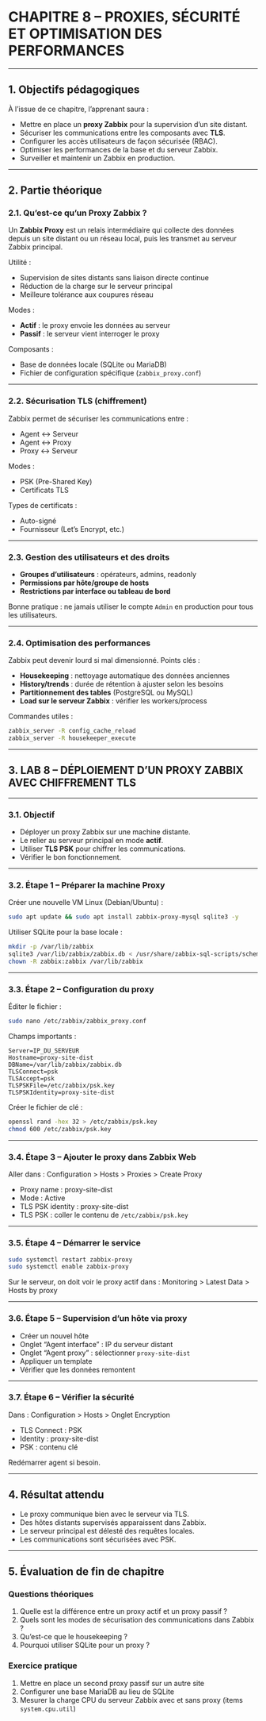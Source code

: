 # CHAPITRE 8 – PROXIES, SÉCURITÉ ET OPTIMISATION DES PERFORMANCES

---

## 1. Objectifs pédagogiques

À l’issue de ce chapitre, l’apprenant saura :

* Mettre en place un **proxy Zabbix** pour la supervision d’un site distant.
* Sécuriser les communications entre les composants avec **TLS**.
* Configurer les accès utilisateurs de façon sécurisée (RBAC).
* Optimiser les performances de la base et du serveur Zabbix.
* Surveiller et maintenir un Zabbix en production.

---

## 2. Partie théorique

### 2.1. Qu’est-ce qu’un Proxy Zabbix ?

Un **Zabbix Proxy** est un relais intermédiaire qui collecte des données depuis un site distant ou un réseau local, puis les transmet au serveur Zabbix principal.

Utilité :

* Supervision de sites distants sans liaison directe continue
* Réduction de la charge sur le serveur principal
* Meilleure tolérance aux coupures réseau

Modes :

* **Actif** : le proxy envoie les données au serveur
* **Passif** : le serveur vient interroger le proxy

Composants :

* Base de données locale (SQLite ou MariaDB)
* Fichier de configuration spécifique (`zabbix_proxy.conf`)

---

### 2.2. Sécurisation TLS (chiffrement)

Zabbix permet de sécuriser les communications entre :

* Agent ↔ Serveur
* Agent ↔ Proxy
* Proxy ↔ Serveur

Modes :

* PSK (Pre-Shared Key)
* Certificats TLS

Types de certificats :

* Auto-signé
* Fournisseur (Let’s Encrypt, etc.)

---

### 2.3. Gestion des utilisateurs et des droits

* **Groupes d’utilisateurs** : opérateurs, admins, readonly
* **Permissions par hôte/groupe de hosts**
* **Restrictions par interface ou tableau de bord**

Bonne pratique : ne jamais utiliser le compte `Admin` en production pour tous les utilisateurs.

---

### 2.4. Optimisation des performances

Zabbix peut devenir lourd si mal dimensionné. Points clés :

* **Housekeeping** : nettoyage automatique des données anciennes
* **History/trends** : durée de rétention à ajuster selon les besoins
* **Partitionnement des tables** (PostgreSQL ou MySQL)
* **Load sur le serveur Zabbix** : vérifier les workers/process

Commandes utiles :

```bash
zabbix_server -R config_cache_reload
zabbix_server -R housekeeper_execute
```

---

## 3. LAB 8 – DÉPLOIEMENT D’UN PROXY ZABBIX AVEC CHIFFREMENT TLS

---

### 3.1. Objectif

* Déployer un proxy Zabbix sur une machine distante.
* Le relier au serveur principal en mode **actif**.
* Utiliser **TLS PSK** pour chiffrer les communications.
* Vérifier le bon fonctionnement.

---

### 3.2. Étape 1 – Préparer la machine Proxy

Créer une nouvelle VM Linux (Debian/Ubuntu) :

```bash
sudo apt update && sudo apt install zabbix-proxy-mysql sqlite3 -y
```

Utiliser SQLite pour la base locale :

```bash
mkdir -p /var/lib/zabbix
sqlite3 /var/lib/zabbix/zabbix.db < /usr/share/zabbix-sql-scripts/schema.sql
chown -R zabbix:zabbix /var/lib/zabbix
```

---

### 3.3. Étape 2 – Configuration du proxy

Éditer le fichier :

```bash
sudo nano /etc/zabbix/zabbix_proxy.conf
```

Champs importants :

```
Server=IP_DU_SERVEUR
Hostname=proxy-site-dist
DBName=/var/lib/zabbix/zabbix.db
TLSConnect=psk
TLSAccept=psk
TLSPSKFile=/etc/zabbix/psk.key
TLSPSKIdentity=proxy-site-dist
```

Créer le fichier de clé :

```bash
openssl rand -hex 32 > /etc/zabbix/psk.key
chmod 600 /etc/zabbix/psk.key
```

---

### 3.4. Étape 3 – Ajouter le proxy dans Zabbix Web

Aller dans :
Configuration > Hosts > Proxies > Create Proxy

* Proxy name : proxy-site-dist
* Mode : Active
* TLS PSK identity : proxy-site-dist
* TLS PSK : coller le contenu de `/etc/zabbix/psk.key`

---

### 3.5. Étape 4 – Démarrer le service

```bash
sudo systemctl restart zabbix-proxy
sudo systemctl enable zabbix-proxy
```

Sur le serveur, on doit voir le proxy actif dans :
Monitoring > Latest Data > Hosts by proxy

---

### 3.6. Étape 5 – Supervision d’un hôte via proxy

* Créer un nouvel hôte
* Onglet “Agent interface” : IP du serveur distant
* Onglet “Agent proxy” : sélectionner `proxy-site-dist`
* Appliquer un template
* Vérifier que les données remontent

---

### 3.7. Étape 6 – Vérifier la sécurité

Dans :
Configuration > Hosts > Onglet Encryption

* TLS Connect : PSK
* Identity : proxy-site-dist
* PSK : contenu clé

Redémarrer agent si besoin.

---

## 4. Résultat attendu

* Le proxy communique bien avec le serveur via TLS.
* Des hôtes distants supervisés apparaissent dans Zabbix.
* Le serveur principal est délesté des requêtes locales.
* Les communications sont sécurisées avec PSK.

---

## 5. Évaluation de fin de chapitre

### Questions théoriques

1. Quelle est la différence entre un proxy actif et un proxy passif ?
2. Quels sont les modes de sécurisation des communications dans Zabbix ?
3. Qu’est-ce que le housekeeping ?
4. Pourquoi utiliser SQLite pour un proxy ?

### Exercice pratique

1. Mettre en place un second proxy passif sur un autre site
2. Configurer une base MariaDB au lieu de SQLite
3. Mesurer la charge CPU du serveur Zabbix avec et sans proxy (items `system.cpu.util`)
